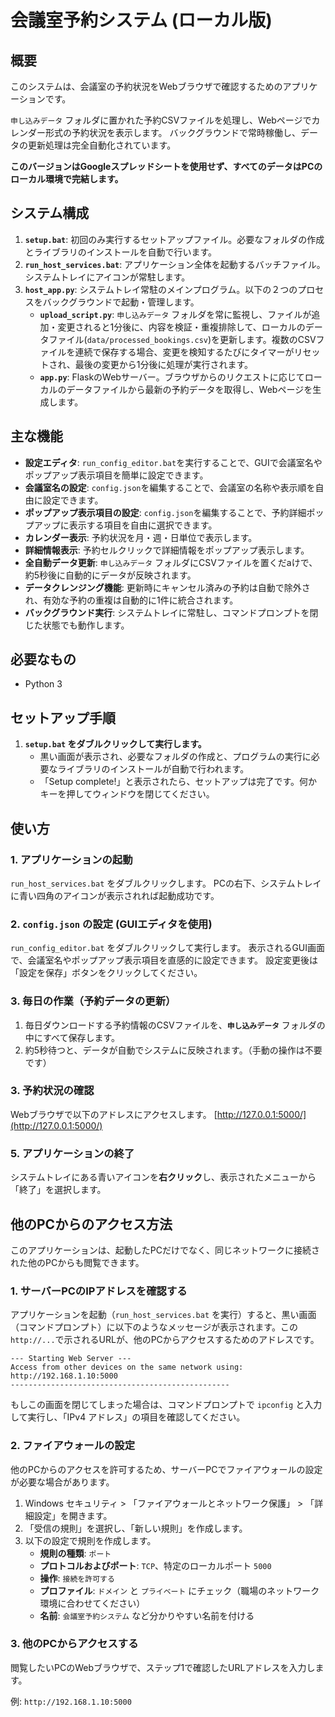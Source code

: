 # 会議室予約システム (ローカル版)

## 概要

このシステムは、会議室の予約状況をWebブラウザで確認するためのアプリケーションです。

`申し込みデータ` フォルダに置かれた予約CSVファイルを処理し、Webページでカレンダー形式の予約状況を表示します。
バックグラウンドで常時稼働し、データの更新処理は完全自動化されています。

**このバージョンはGoogleスプレッドシートを使用せず、すべてのデータはPCのローカル環境で完結します。**

## システム構成

1.  **`setup.bat`**: 初回のみ実行するセットアップファイル。必要なフォルダの作成とライブラリのインストールを自動で行います。
2.  **`run_host_services.bat`**: アプリケーション全体を起動するバッチファイル。システムトレイにアイコンが常駐します。
3.  **`host_app.py`**: システムトレイ常駐のメインプログラム。以下の２つのプロセスをバックグラウンドで起動・管理します。
    *   **`upload_script.py`**: `申し込みデータ` フォルダを常に監視し、ファイルが追加・変更されると1分後に、内容を検証・重複排除して、ローカルのデータファイル(`data/processed_bookings.csv`)を更新します。複数のCSVファイルを連続で保存する場合、変更を検知するたびにタイマーがリセットされ、最後の変更から1分後に処理が実行されます。
    *   **`app.py`**: FlaskのWebサーバー。ブラウザからのリクエストに応じてローカルのデータファイルから最新の予約データを取得し、Webページを生成します。

## 主な機能

*   **設定エディタ**: `run_config_editor.bat`を実行することで、GUIで会議室名やポップアップ表示項目を簡単に設定できます。
*   **会議室名の設定**: `config.json`を編集することで、会議室の名称や表示順を自由に設定できます。
*   **ポップアップ表示項目の設定**: `config.json`を編集することで、予約詳細ポップアップに表示する項目を自由に選択できます。
*   **カレンダー表示**: 予約状況を月・週・日単位で表示します。
*   **詳細情報表示**: 予約セルクリックで詳細情報をポップアップ表示します。
*   **全自動データ更新**: `申し込みデータ` フォルダにCSVファイルを置くだaけで、約5秒後に自動的にデータが反映されます。
*   **データクレンジング機能**: 更新時にキャンセル済みの予約は自動で除外され、有効な予約の重複は自動的に1件に統合されます。
*   **バックグラウンド実行**: システムトレイに常駐し、コマンドプロンプトを閉じた状態でも動作します。

## 必要なもの

*   Python 3

## セットアップ手順

1.  **`setup.bat` をダブルクリックして実行します。**
    *   黒い画面が表示され、必要なフォルダの作成と、プログラムの実行に必要なライブラリのインストールが自動で行われます。
    *   「Setup complete!」と表示されたら、セットアップは完了です。何かキーを押してウィンドウを閉じてください。

## 使い方

### 1. アプリケーションの起動

`run_host_services.bat` をダブルクリックします。
PCの右下、システムトレイに青い四角のアイコンが表示されれば起動成功です。

### 2. `config.json` の設定 (GUIエディタを使用)

`run_config_editor.bat` をダブルクリックして実行します。
表示されるGUI画面で、会議室名やポップアップ表示項目を直感的に設定できます。
設定変更後は「設定を保存」ボタンをクリックしてください。

### 3. 毎日の作業（予約データの更新）

1.  毎日ダウンロードする予約情報のCSVファイルを、**`申し込みデータ`** フォルダの中にすべて保存します。
2.  約5秒待つと、データが自動でシステムに反映されます。（手動の操作は不要です）

### 3. 予約状況の確認

Webブラウザで以下のアドレスにアクセスします。
[http://127.0.0.1:5000/](http://127.0.0.1:5000/)

### 5. アプリケーションの終了

システムトレイにある青いアイコンを**右クリック**し、表示されたメニューから「終了」を選択します。

## 他のPCからのアクセス方法

このアプリケーションは、起動したPCだけでなく、同じネットワークに接続された他のPCからも閲覧できます。

### 1. サーバーPCのIPアドレスを確認する

アプリケーションを起動（`run_host_services.bat` を実行）すると、黒い画面（コマンドプロンプト）に以下のようなメッセージが表示されます。この`http://...`で示されるURLが、他のPCからアクセスするためのアドレスです。

```
--- Starting Web Server ---
Access from other devices on the same network using: http://192.168.1.10:5000
-------------------------------------------------
```

もしこの画面を閉じてしまった場合は、コマンドプロンプトで `ipconfig` と入力して実行し、「IPv4 アドレス」の項目を確認してください。

### 2. ファイアウォールの設定

他のPCからのアクセスを許可するため、サーバーPCでファイアウォールの設定が必要な場合があります。

1.  Windows セキュリティ > 「ファイアウォールとネットワーク保護」 > 「詳細設定」を開きます。
2.  「受信の規則」を選択し、「新しい規則」を作成します。
3.  以下の設定で規則を作成します。
    *   **規則の種類**: `ポート`
    *   **プロトコルおよびポート**: `TCP`、特定のローカルポート `5000`
    *   **操作**: `接続を許可する`
    *   **プロファイル**: `ドメイン` と `プライベート` にチェック（職場のネットワーク環境に合わせてください）
    *   **名前**: `会議室予約システム` など分かりやすい名前を付ける

### 3. 他のPCからアクセスする

閲覧したいPCのWebブラウザで、ステップ1で確認したURLアドレスを入力します。

例: `http://192.168.1.10:5000`